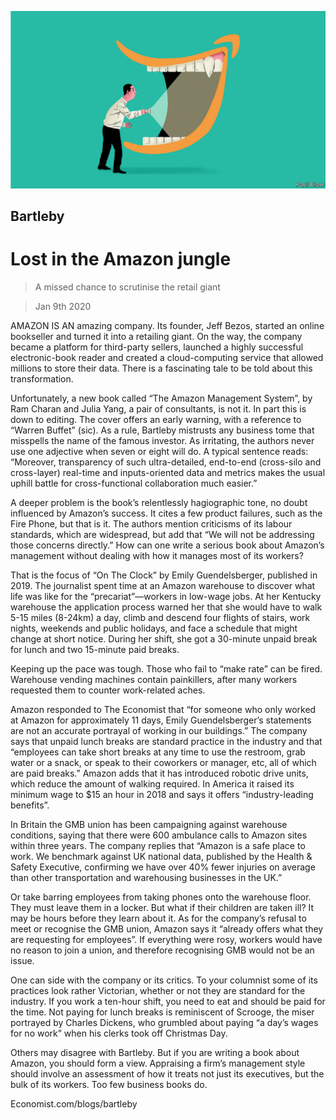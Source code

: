 ![](./images/20200111_WBD001_0.jpg)

## Bartleby

# Lost in the Amazon jungle

> A missed chance to scrutinise the retail giant

> Jan 9th 2020

AMAZON IS AN amazing company. Its founder, Jeff Bezos, started an online bookseller and turned it into a retailing giant. On the way, the company became a platform for third-party sellers, launched a highly successful electronic-book reader and created a cloud-computing service that allowed millions to store their data. There is a fascinating tale to be told about this transformation.

Unfortunately, a new book called “The Amazon Management System”, by Ram Charan and Julia Yang, a pair of consultants, is not it. In part this is down to editing. The cover offers an early warning, with a reference to “Warren Buffet” (sic). As a rule, Bartleby mistrusts any business tome that misspells the name of the famous investor. As irritating, the authors never use one adjective when seven or eight will do. A typical sentence reads: “Moreover, transparency of such ultra-detailed, end-to-end (cross-silo and cross-layer) real-time and inputs-oriented data and metrics makes the usual uphill battle for cross-functional collaboration much easier.”

A deeper problem is the book’s relentlessly hagiographic tone, no doubt influenced by Amazon’s success. It cites a few product failures, such as the Fire Phone, but that is it. The authors mention criticisms of its labour standards, which are widespread, but add that “We will not be addressing those concerns directly.” How can one write a serious book about Amazon’s management without dealing with how it manages most of its workers?

That is the focus of “On The Clock” by Emily Guendelsberger, published in 2019. The journalist spent time at an Amazon warehouse to discover what life was like for the “precariat”—workers in low-wage jobs. At her Kentucky warehouse the application process warned her that she would have to walk 5-15 miles (8-24km) a day, climb and descend four flights of stairs, work nights, weekends and public holidays, and face a schedule that might change at short notice. During her shift, she got a 30-minute unpaid break for lunch and two 15-minute paid breaks.

Keeping up the pace was tough. Those who fail to “make rate” can be fired. Warehouse vending machines contain painkillers, after many workers requested them to counter work-related aches.

Amazon responded to The Economist that “for someone who only worked at Amazon for approximately 11 days, Emily Guendelsberger’s statements are not an accurate portrayal of working in our buildings.” The company says that unpaid lunch breaks are standard practice in the industry and that “employees can take short breaks at any time to use the restroom, grab water or a snack, or speak to their coworkers or manager, etc, all of which are paid breaks.” Amazon adds that it has introduced robotic drive units, which reduce the amount of walking required. In America it raised its minimum wage to $15 an hour in 2018 and says it offers “industry-leading benefits”.

In Britain the GMB union has been campaigning against warehouse conditions, saying that there were 600 ambulance calls to Amazon sites within three years. The company replies that “Amazon is a safe place to work. We benchmark against UK national data, published by the Health & Safety Executive, confirming we have over 40% fewer injuries on average than other transportation and warehousing businesses in the UK.”

Or take barring employees from taking phones onto the warehouse floor. They must leave them in a locker. But what if their children are taken ill? It may be hours before they learn about it. As for the company’s refusal to meet or recognise the GMB union, Amazon says it “already offers what they are requesting for employees”. If everything were rosy, workers would have no reason to join a union, and therefore recognising GMB would not be an issue.

One can side with the company or its critics. To your columnist some of its practices look rather Victorian, whether or not they are standard for the industry. If you work a ten-hour shift, you need to eat and should be paid for the time. Not paying for lunch breaks is reminiscent of Scrooge, the miser portrayed by Charles Dickens, who grumbled about paying “a day’s wages for no work” when his clerks took off Christmas Day.

Others may disagree with Bartleby. But if you are writing a book about Amazon, you should form a view. Appraising a firm’s management style should involve an assessment of how it treats not just its executives, but the bulk of its workers. Too few business books do.

Economist.com/blogs/bartleby